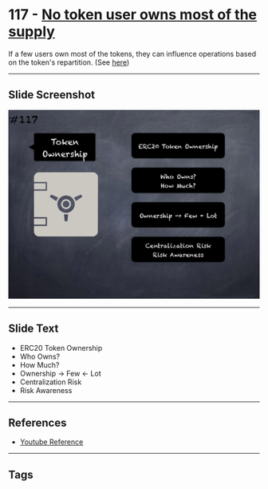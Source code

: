 # 117 - [No token user owns most of the supply](No%20token%20user%20owns%20most%20of%20the%20supply.md)
If a few users own most of the tokens, they can influence operations based on the token's repartition. (See [here](https://github.com/crytic/building-secure-contracts/blob/master/development-guidelines/token_integration.md#token-scarcity))
___
## Slide Screenshot
![0117.png](../../images/5.Pitfalls%20and%20Best%20Practices%20201/117.png)
___
## Slide Text
- ERC20 Token Ownership
- Who Owns?
- How Much?
- Ownership -> Few <- Lot
- Centralization Risk
- Risk Awareness
___
## References
- [Youtube Reference](https://youtu.be/WGM1SF8twmw?t=1263)
___
## Tags